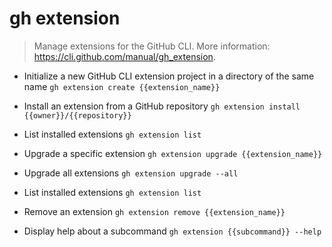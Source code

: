 # gh extension
> Manage extensions for the GitHub CLI.
> More information: <https://cli.github.com/manual/gh_extension>.

- Initialize a new GitHub CLI extension project in a directory of the same name
`gh extension create {{extension_name}}`

- Install an extension from a GitHub repository
`gh extension install {{owner}}/{{repository}}`

- List installed extensions
`gh extension list`

- Upgrade a specific extension
`gh extension upgrade {{extension_name}}`

- Upgrade all extensions
`gh extension upgrade --all`

- List installed extensions
`gh extension list`

- Remove an extension
`gh extension remove {{extension_name}}`

- Display help about a subcommand
`gh extension {{subcommand}} --help`
